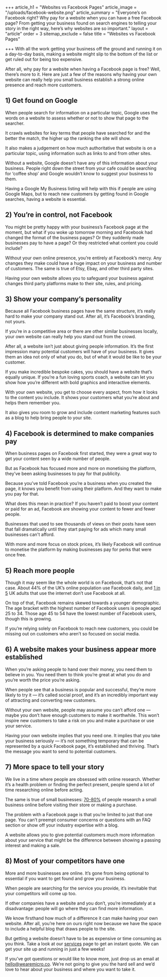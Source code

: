 +++
article_h1 = "Websites vs Facebook Pages"
article_image = "/uploads/facebook-website.png"
article_summary = "Everyone’s on Facebook right? Why pay for a website when you can have a free Facebook page? From getting your business found on search engines to telling your story in the right way, here’s why websites are so important."
layout = "article"
order = 3
sitemap_exclude = false
title = "Websites vs Facebook Pages"

+++
With all the work getting your business off the ground and running it on a day-to-day basis, making a website might slip to the bottom of the list or get ruled out for being too expensive.

After all, why pay for a website when having a Facebook page is free? Well, there’s more to it. Here are just a few of the reasons why having your own website can really help you small business establish a strong online presence and reach more customers.

## **1) Get found on Google**

When people search for information on a particular topic, Google uses the words on a website to assess whether or not to show that page to the searcher.

It crawls websites for key terms that people have searched for and the better the match, the higher up the ranking the site will show.

It also makes a judgement on how much authoritative that website is on a particular topic, using information such as links to and from other sites. 

Without a website, Google doesn’t have any of this information about your business. People right down the street from your cafe could be searching for ‘coffee shop’ and Google wouldn’t know to suggest your business to them.

Having a Google My Business listing will help with this if people are using Google Maps, but to reach new customers by getting found in Google searches, having a website is essential.

## **2) You’re in control, not Facebook**

You might be pretty happy with your business’s Facebook page at the moment, but what if you woke up tomorrow morning and Facebook had changed the format of the business pages? Or they suddenly made businesses pay to have a page? Or they restricted what content you could include?

Without your own online presence, you’re entirely at Facebook’s mercy. Any changes they make could have a huge impact on your business and number of customers. The same is true of Etsy, Ebay, and other third party sites.

Having your own website allows you to safeguard your business against changes third party platforms make to their site, rules, and pricing.

## **3) Show your company’s personality** 

Because all Facebook business pages have the same structure, it’s really hard to make your company stand out. After all, it’s Facebook’s branding, not yours.

If you’re in a competitive area or there are other similar businesses locally, your own website can really help you stand out from the crowd.

After all, a website isn’t just about giving people information. It’s the first impression many potential customers will have of your business. It gives them an idea not only of what you do, but of what it would be like to be your customer.

If you make incredible bespoke cakes, you should have a website that’s equally unique. If you’re a fun loving sports coach, a website can let you show how you’re different with bold graphics and interactive elements.

With your own website, you get to choose every aspect, from how it looks to the content you include. It shows your customers what you’re about and helps them remember you.

It also gives you room to grow and include content marketing features such as a blog to help bring people to your site. 

## **4) Facebook is determined to make companies pay**

When business pages on Facebook first started, they were a great way to get your content seen by a wide number of people.

But as Facebook has focused more and more on monetising the platform, they’ve been asking businesses to pay for that publicity.

Because you’ve told Facebook you’re a business when you created the page, it knows you benefit from using their platform. And they want to make you pay for that.

What does this mean in practice? If you haven’t paid to boost your content or paid for an ad, Facebook are showing your content to fewer and fewer people.

Businesses that used to see thousands of views on their posts have seen that fall dramatically until they start paying for ads which many small businesses can't afford.

With more and more focus on stock prices, it’s likely Facebook will continue to monetise the platform by making businesses pay for perks that were once free.

## **5) Reach more people**

Though it may seem like the whole world is on Facebook, that’s not that case. About 44% of the UK’s online population use Facebook daily, and [1 in 5](https://www.statista.com/statistics/553538/predicted-number-of-facebook-users-in-the-united-kingdom-uk/) UK adults that use the internet don’t use Facebook at all.

On top of that, Facebook remains skewed towards a younger demographic. The age bracket with the highest number of Facebook users is people aged 25 to 34. Those age 45 to 54 have the lowest number of Facebook users, though this is growing. 

If you’re relying solely on Facebook to reach new customers, you could be missing out on customers who aren’t so focused on social media.

## **6) A website makes your business appear more established**

When you’re asking people to hand over their money, you need them to believe in you. You need them to think you’re great at what you do and you’re worth the price you’re asking.

When people see that a business is popular and successful, they’re more likely to try it — it’s called social proof, and it’s an incredibly important way of attracting and converting new customers.

Without your own website, people may assume you can’t afford one — maybe you don’t have enough customers to make it worthwhile. This won’t inspire new customers to take a risk on you and make a purchase or use your service.

Having your own website implies that you need one. It implies that you take your business seriously — it’s not something temporary that can be represented by a quick Facebook page, it’s established and thriving. That’s the message you want to send to potential customers.

## **7) More space to tell your story**

We live in a time where people are obsessed with online research. Whether it’s a health problem or finding the perfect present, people spend a lot of time researching online before acting.

The same is true of small businesses: [70-80%](https://www.bluecorona.com/blog/29-small-business-digital-marketing-statistics) of people research a small business online before visiting their store or making a purchase.

The problem with a Facebook page is that you’re limited to just that one page. You can’t preempt consumer concerns or questions with an FAQ section or show off your industry expertise with a blog.

A website allows you to give potential customers much more information about your service that might be the difference between showing a passing interest and making a sale.

## **8) Most of your competitors have one**

More and more businesses are online. It’s gone from being optional to essential if you want to get found and grow your business.

When people are searching for the service you provide, it’s inevitable that your competitors will come up too.

If other companies have a website and you don’t, you’re immediately at a disadvantage: people will go where they can find more information.

We know firsthand how much of a difference it can make having your own website. After all, you’re here on ours right now because we have the space to include a helpful blog that draws people to the site.

But getting a website doesn’t have to be as expensive or time consuming as you think. Take a look at our [services](/services/) page to get an instant quote. We can get your site up and running in just a few weeks!

If you’ve got questions or would like to know more, just drop us an email at [hello@wearemicro.co](mailto:hello@wearemicro.co). We’re not going to give you the hard sell and we’d love to hear about your business and where you want to take it.